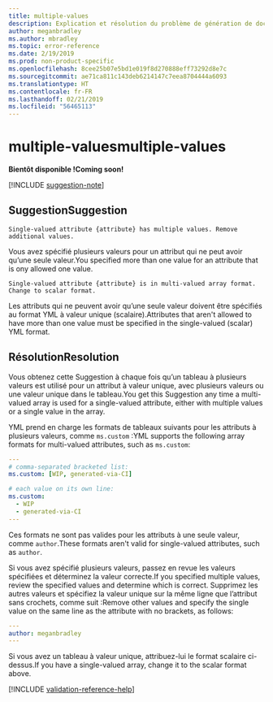 ```yaml
---
title: multiple-values
description: Explication et résolution du problème de génération de documents multiple-values
author: meganbradley
ms.author: mbradley
ms.topic: error-reference
ms.date: 2/19/2019
ms.prod: non-product-specific
ms.openlocfilehash: 8cee25b07e5bd1e019f8d270888eff73292d8e7c
ms.sourcegitcommit: ae71ca811c143deb6214147c7eea8704444a6093
ms.translationtype: HT
ms.contentlocale: fr-FR
ms.lasthandoff: 02/21/2019
ms.locfileid: "56465113"
---
```

# <a name="multiple-values"></a><span data-ttu-id="36719-103">multiple-values</span><span class="sxs-lookup"><span data-stu-id="36719-103">multiple-values</span></span>

<span data-ttu-id="36719-104">**Bientôt disponible !**</span><span class="sxs-lookup"><span data-stu-id="36719-104">**Coming soon!**</span></span>

[!INCLUDE [suggestion-note](includes/suggestion-note.md)]

## <a name="suggestion"></a><span data-ttu-id="36719-105">Suggestion</span><span class="sxs-lookup"><span data-stu-id="36719-105">Suggestion</span></span>

`Single-valued attribute {attribute} has multiple values. Remove additional values.`

<span data-ttu-id="36719-106">Vous avez spécifié plusieurs valeurs pour un attribut qui ne peut avoir qu’une seule valeur.</span><span class="sxs-lookup"><span data-stu-id="36719-106">You specified more than one value for an attribute that is ony allowed one value.</span></span>

`Single-valued attribute {attribute} is in multi-valued array format. Change to scalar format.`

<span data-ttu-id="36719-107">Les attributs qui ne peuvent avoir qu’une seule valeur doivent être spécifiés au format YML à valeur unique (scalaire).</span><span class="sxs-lookup"><span data-stu-id="36719-107">Attributes that aren't allowed to have more than one value must be specified in the single-valued (scalar) YML format.</span></span>

## <a name="resolution"></a><span data-ttu-id="36719-108">Résolution</span><span class="sxs-lookup"><span data-stu-id="36719-108">Resolution</span></span>

<span data-ttu-id="36719-109">Vous obtenez cette Suggestion à chaque fois qu’un tableau à plusieurs valeurs est utilisé pour un attribut à valeur unique, avec plusieurs valeurs ou une valeur unique dans le tableau.</span><span class="sxs-lookup"><span data-stu-id="36719-109">You get this Suggestion any time a multi-valued array is used for a single-valued attribute, either with multiple values or a single value in the array.</span></span>

<span data-ttu-id="36719-110">YML prend en charge les formats de tableaux suivants pour les attributs à plusieurs valeurs, comme `ms.custom` :</span><span class="sxs-lookup"><span data-stu-id="36719-110">YML supports the following array formats for multi-valued attributes, such as `ms.custom`:</span></span>

```yml
---
# comma-separated bracketed list:
ms.custom: [WIP, generated-via-CI]

# each value on its own line:
ms.custom:
  - WIP
  - generated-via-CI
---
```

<span data-ttu-id="36719-111">Ces formats ne sont pas valides pour les attributs à une seule valeur, comme `author`.</span><span class="sxs-lookup"><span data-stu-id="36719-111">These formats aren't valid for single-valued attributes, such as `author`.</span></span>

<span data-ttu-id="36719-112">Si vous avez spécifié plusieurs valeurs, passez en revue les valeurs spécifiées et déterminez la valeur correcte.</span><span class="sxs-lookup"><span data-stu-id="36719-112">If you specified multiple values, review the specified values and determine which is correct.</span></span> <span data-ttu-id="36719-113">Supprimez les autres valeurs et spécifiez la valeur unique sur la même ligne que l’attribut sans crochets, comme suit :</span><span class="sxs-lookup"><span data-stu-id="36719-113">Remove other values and specify the single value on the same line as the attribute with no brackets, as follows:</span></span>

```yml
---
author: meganbradley
---
```

<span data-ttu-id="36719-114">Si vous avez un tableau à valeur unique, attribuez-lui le format scalaire ci-dessus.</span><span class="sxs-lookup"><span data-stu-id="36719-114">If you have a single-valued array, change it to the scalar format above.</span></span>

<!--make sure to add this file to your includes folder and verify the path-->
[!INCLUDE [validation-reference-help](includes/validation-reference-help.md)]
